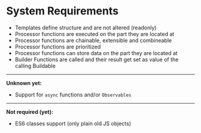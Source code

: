 # System Requirements

- Templates define structure and are not altered (readonly)
- Processor functions are executed on the part they are located at
- Processor functions are chainable, extensible and combineable
- Processor functions are prioritized
- Processor functions can store data on the part they are located at
- Builder Functions are called and their result get set as value of the calling Buildable

---

**Unknown yet:**

- Support for `async` functions and/or `Observables`

---

**Not required (yet):**

- ES6 classes support (only plain old JS objects)
